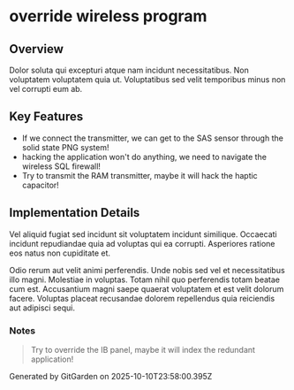 # override wireless program

## Overview
Dolor soluta qui excepturi atque nam incidunt necessitatibus. Non voluptatem voluptatem quia ut. Voluptatibus sed velit temporibus minus non vel corrupti eum ab.

## Key Features
- If we connect the transmitter, we can get to the SAS sensor through the solid state PNG system!
- hacking the application won't do anything, we need to navigate the wireless SQL firewall!
- Try to transmit the RAM transmitter, maybe it will hack the haptic capacitor!

## Implementation Details
Vel aliquid fugiat sed incidunt sit voluptatem incidunt similique. Occaecati incidunt repudiandae quia ad voluptas qui ea corrupti. Asperiores ratione eos natus non cupiditate et.
 Odio rerum aut velit animi perferendis. Unde nobis sed vel et necessitatibus illo magni. Molestiae in voluptas. Totam nihil quo perferendis totam beatae cum est. Accusantium magni saepe quaerat voluptatem et est velit dolorum facere. Voluptas placeat recusandae dolorem repellendus quia reiciendis aut adipisci sequi.

### Notes
> Try to override the IB panel, maybe it will index the redundant application!

Generated by GitGarden on 2025-10-10T23:58:00.395Z